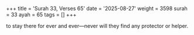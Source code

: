 +++
title = 'Surah 33, Verses 65'
date = '2025-08-27'
weight = 3598
surah = 33
ayah = 65
tags = []
+++

to stay there for ever and ever—never will they find any protector or helper.